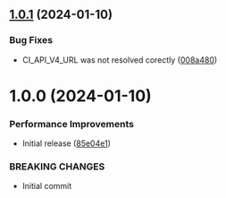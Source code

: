 ## [1.0.1](https://github.com/4ch3los/semantic-release-additional-tags/compare/v1.0.0...v1.0.1) (2024-01-10)


### Bug Fixes

* CI_API_V4_URL was not resolved corectly ([008a480](https://github.com/4ch3los/semantic-release-additional-tags/commit/008a48051c9d71fc595fbe6fd593923a35e92047))

# 1.0.0 (2024-01-10)


### Performance Improvements

* Initial release ([85e04e1](https://github.com/4ch3los/semantic-release-additional-tags/commit/85e04e1cf4b2dba2d88cec11ebf6b6c6f1c5e890))


### BREAKING CHANGES

* Initial commit
